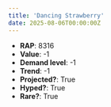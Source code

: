 ```yaml
---
title: 'Dancing Strawberry'
date: 2025-08-06T00:00:00Z
---
```

- **RAP**: 8316
- **Value**: -1
- **Demand level**: -1
- **Trend**: -1
- **Projected?**: True
- **Hyped?**: True
- **Rare?**: True

